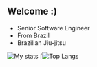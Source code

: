 
## Welcome :)

- Senior Software Engineer
- From Brazil
- Brazilian Jiu-jitsu

![My stats](https://github-readme-stats.vercel.app/api?username=thiago123789&show_icons=true&theme=radical)
[![Top Langs](https://github-readme-stats.vercel.app/api/top-langs/?username=thiago123789&layout=compact&theme=radical&langs_count=10)
